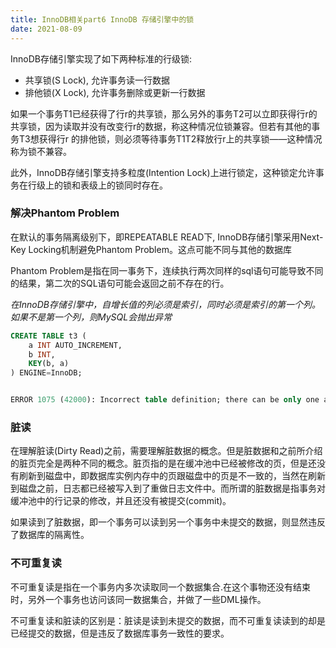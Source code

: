 ```yaml
---
title: InnoDB相关part6 InnoDB 存储引擎中的锁  
date: 2021-08-09 
---    
```



InnoDB存储引擎实现了如下两种标准的行级锁:  

+ 共享锁(S Lock), 允许事务读一行数据
+ 排他锁(X Lock), 允许事务删除或更新一行数据  

如果一个事务T1已经获得了行r的共享锁，那么另外的事务T2可以立即获得行r的共享锁，因为读取并没有改变行r的数据，称这种情况位锁兼容。但若有其他的事务T3想获得行r 的排他锁，则必须等待事务T1T2释放行r上的共享锁——这种情况称为锁不兼容。  


此外，InnoDB存储引擎支持多粒度(Intention Lock)上进行锁定，这种锁定允许事务在行级上的锁和表级上的锁同时存在。  

### 解决Phantom Problem  

在默认的事务隔离级别下，即REPEATABLE READ下, InnoDB存储引擎采用Next-Key Locking机制避免Phantom Problem。这点可能不同与其他的数据库  

Phantom Problem是指在同一事务下，连续执行两次同样的sql语句可能导致不同的结果，第二次的SQL语句可能会返回之前不存在的行。  



*在InnoDB存储引擎中，自增长值的列必须是索引，同时必须是索引的第一个列。如果不是第一个列，则MySQL会抛出异常*  


```sql
CREATE TABLE t3 (
    a INT AUTO_INCREMENT,
    b INT,
    KEY(b, a)
) ENGINE=InnoDB;


ERROR 1075 (42000): Incorrect table definition; there can be only one auto column and it must be defined as a key
```  


### 脏读

在理解脏读(Dirty Read)之前，需要理解脏数据的概念。但是脏数据和之前所介绍的脏页完全是两种不同的概念。脏页指的是在缓冲池中已经被修改的页，但是还没有刷新到磁盘中，即数据库实例内存中的页跟磁盘中的页是不一致的，当然在刷新到磁盘之前，日志都已经被写入到了重做日志文件中。而所谓的脏数据是指事务对缓冲池中的行记录的修改，并且还没有被提交(commit)。

如果读到了脏数据，即一个事务可以读到另一个事务中未提交的数据，则显然违反了数据库的隔离性。  


### 不可重复读  

不可重复读是指在一个事务内多次读取同一个数据集合.在这个事物还没有结束时，另外一个事务也访问该同一数据集合，并做了一些DML操作。  

不可重复读和脏读的区别是：脏读是读到未提交的数据，而不可重复读读到的却是已经提交的数据，但是违反了数据库事务一致性的要求。  


